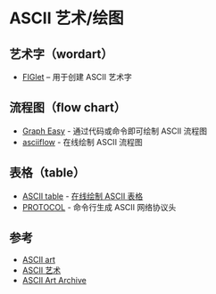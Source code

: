 # ASCII 艺术/绘图

## 艺术字（wordart）

* [FIGlet](figlet.mg) – 用于创建 ASCII 艺术字

## 流程图（flow chart）

* [Graph Easy](graph-easy.md) - 通过代码或命令即可绘制 ASCII 流程图
* [asciiflow](http://asciiflow.com/) - 在线绘制 ASCII 流程图

## 表格（table）

* [ASCII table](https://github.com/ozh/ascii-tables) - [在线绘制 ASCII 表格](https://ozh.github.io/ascii-tables)
* [PROTOCOL](https://github.com/luismartingarcia/protocol) - 命令行生成 ASCII 网络协议头

## 参考

* [ASCII art](https://en.wikipedia.org/wiki/ASCII_art)
* [ASCII 艺术](https://zh.wikipedia.org/wiki/ASCII%E8%89%BA%E6%9C%AF)
* [ASCII Art Archive](https://www.asciiart.eu/)